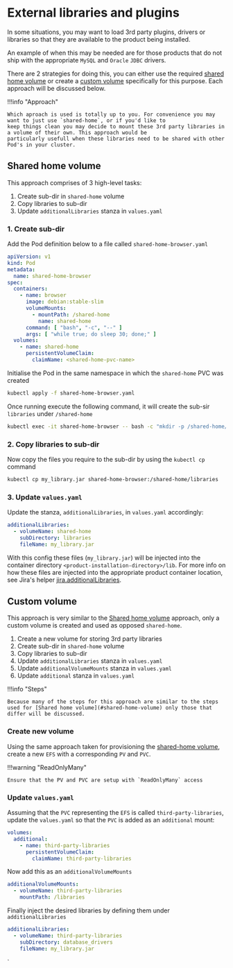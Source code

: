 # External libraries and plugins
In some situations, you may want to load 3rd party plugins, drivers or libraries so that they are available to the product 
being installed.

An example of when this may be needed are for those products that do not ship with the appropriate `MySQL` and `Oracle` 
`JDBC` drivers.

There are 2 strategies for doing this, you can either use the required [shared home volume](#shared-home-volume) or create
a [custom volume](#custom-volume) specifically for this purpose. Each approach will be discussed below.

!!!info "Approach"

    Which aproach is used is totally up to you. For convenience you may want to just use `shared-home`, or if you'd like to 
    keep things clean you may decide to mount these 3rd party libraries in a volume of their own. This approach would be 
    particularly usefull when these libraries need to be shared with other Pod's in your cluster.

## Shared home volume
This approach comprises of 3 high-level tasks:

1. Create sub-dir in `shared-home` volume
2. Copy libraries to sub-dir
3. Update `additionalLibraries` stanza in `values.yaml`

### 1. Create sub-dir
Add the Pod definition below to a file called `shared-home-browser.yaml` 

```yaml
apiVersion: v1
kind: Pod
metadata:
  name: shared-home-browser
spec:
  containers:
    - name: browser
      image: debian:stable-slim
      volumeMounts:
        - mountPath: /shared-home
          name: shared-home
      command: [ "bash", "-c", "--" ]
      args: [ "while true; do sleep 30; done;" ]
  volumes:
    - name: shared-home
      persistentVolumeClaim:
        claimName: <shared-home-pvc-name>
```
Initialise the Pod in the same namespace in which the `shared-home` PVC was created
```bash
kubectl apply -f shared-home-browser.yaml
```
Once running execute the following command, it will create the sub-sir `libraries` under `/shared-home`
```bash
kubectl exec -it shared-home-browser -- bash -c "mkdir -p /shared-home/libraries"
```

### 2. Copy libraries to sub-dir
Now copy the files you require to the sub-dir by using the `kubectl cp` command
```bash
kubectl cp my_library.jar shared-home-browser:/shared-home/libraries
```

### 3. Update `values.yaml`
Update the stanza, `additionalLibraries`, in `values.yaml` accordingly:
```yaml
additionalLibraries:
  - volumeName: shared-home
    subDirectory: libraries
    fileName: my_library.jar
```
With this config these files (`my_library.jar`) will be injected into the container directory `<product-installation-directory>/lib`. For more info on how these files are injected into the appropriate product container location, see Jira's helper [jira.additionalLibraries](https://github.com/atlassian-labs/data-center-helm-charts/blob/main/src/main/charts/jira/templates/_helpers.tpl#L180).  

## Custom volume
This approach is very similar to the [Shared home volume](#shared-home-volume) approach, only a custom volume is created and used as opposed `shared-home`. 

1. Create a new volume for storing 3rd party libraries
2. Create sub-dir in `shared-home` volume
3. Copy libraries to sub-dir
4. Update `additionalLibraries` stanza in `values.yaml`
5. Update `additionalVolumeMounts` stanza in `values.yaml`
6. Update `additional` stanza in `values.yaml`

!!!info "Steps"

    Because many of the steps for this approach are similar to the steps used for [Shared home volume](#shared-home-volume) only those that differ will be discussed.

### Create new volume
Using the same approach taken for provisioning the [shared-home volume](../storage/aws/SHARED_STORAGE.md), create a new `EFS` with a corresponding `PV` and `PVC`.

!!!warning "ReadOnlyMany"

    Ensure that the PV and PVC are setup with `ReadOnlyMany` access

### Update `values.yaml`
Assuming that the `PVC` representing the `EFS` is called `third-party-libraries`, update the `values.yaml` so that the `PVC` is added as an `additional` mount:
```yaml
volumes:
  additional:
    - name: third-party-libraries
      persistentVolumeClaim:
        claimName: third-party-libraries
```
Now add this as an `additionalVolumeMounts`
```yaml
additionalVolumeMounts:
  - volumeName: third-party-libraries
    mountPath: /libraries
```
Finally inject the desired libraries by defining them under `additionalLibraries`
```yaml
additionalLibraries:
  - volumeName: third-party-libraries
    subDirectory: database_drivers
    fileName: my_library.jar
```
`


